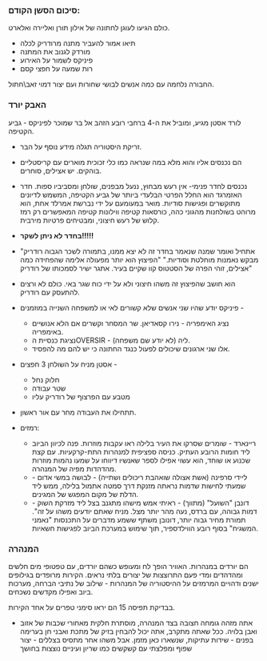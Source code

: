 ### סיכום הסשן הקודם:
כולם הגיעו לעוגן לחתונה של אילון תורן ואליירה ואלארט.
* תיאו אמור להעביר מתנה מרודריק לכלה
* מורדק לגנוב את המתנה
* פיניקס לשמור על האירוע
* רות שמעה על חפצי קסם

החבורה נלחמה עם כמה אנשים לבושי שחורות ועם יצור דמוי זאב\חתול.

### האבק יורד
לורד אסטן מגיע, ומוביל את ה-4 ברחבי רובע הזהב אל בר שמוכר לפיניקס - גביע הקטיפה. 
* זריקת היסטוריה תגלה מידע נוסף על הבר.
* הם נכנסים אליו והוא מלא במה שנראה כמו כלי זכוכית מוארים עם קריסטליים בוהקים. יש אצילים, סוחרים. 
* נכנסים לחדר פנימי- אין רעש מבחוץ, ננעל מבפנים, שולחן ומסביביו ספות. חדר האזמרגד הוא החלל הפרטי הבלעדי ביותר של גביע הקטיפה, המשמש לדיונים מתוקשרים ופגישות סודיות. מואר במעומעם על ידי נברשת אמרלד אחת, הוא מרוהט בשולחנות מהגוני כהה, כורסאות קטיפה ווילונות קטיפה המאפשרים רק רמז קלוש של רעש חיצוני, ומבטיחים פרטיות מירבית.
* **בחדר לא ניתן לשקר!!!!!**
* "אתחיל ואומר שמנה שנאמר בחדר זה לא יצא ממנו, בתמורה לשכר הגבוה רודריק מבקש נאמנות מוחלטת וסודיות." "הפיצוץ הוא יותר מפעולה אלימה שהפחידה כמה אצילים, זוהי הפרה של הסטטוס קוו שקיים בעיר. אתגר ישיר לסמכותו של רודריק"
* הוא חושב שהפיצוץ זה משהו חיצוני ולא על ידי כוח שגר באי. כולם לא ורצים להתעסק עם רודריק.
* פיניקס יודע שהיו שני אנשים שלא קשורים לאי או למשפחה השנייה במוזמנים - 
	* נציג האימפריה - נירו קסאדיאן. שר המסחר וקשרים אם הלא אנושיים באימפריה.
	* נציגת כנסיית הOVERSIR - ליה (לא יודע שם משפחה). 
	* אלו שני ארגונים שיכולים לפעול כנגד החתונה כי יש להם מה להפסיד.

* אסטן מניח על השולחן 3 חפצים - 
	* חלוק נחל 
	* שטר עבודה 
	* מטבע עם הפרצוף של רודריק עליו
* תתחילו את העבודה מחר עם אור ראשון.
* רמזים:
	* ריינארד - שומרים שסרקו את העיר בלילה ראו עקבות מוזרות. פנה לכיוון הביוב ליד חומות הרובע העתיק. כניסה ספציפית למנהרות התת-קרקעיות. עם קצת שכנוע או שוחד, הוא עשוי אפילו לספר שאנשיו דיווחו על שמעו נהמות מוזרות מהדהדות מפיה של המנהרה.
	* ליידי סרפינה (אשת אצולה שואהבת ריכולים ושתייה) - לבושה במשי אדום - שמעתי לחישות שדמות  נראתה מזנקת דרך סמטה אתמול בלילה, ממש ליד הדלת של מקום המפגש של המגינים.
	* דונבן "השועל" (מתווך) - ראיתי אמש מישהו מתגנב בצל ליד מזרקת השוק - דמות גבוהה, עם ברדס, נעה מהר יותר מצל. מניח שאתם יודעים משהו על זה". תמורת מחיר גבוה יותר, דונובן משתף ששמע מדברים על התכנסות "נאמני המשגיח" בסוף רובע הווילדספיר, תוך שימוש במערכת הביוב לפגישות חשאיות.

### המנהרה
הם יורדים במנהרות. האוויר הופך לח ומעופש כשהם יורדים, עם טפטופי מים חלשים ומהדהדים ומדי פעם התרוצצות של יצורים בלתי נראים. הקירות מרופדים בגילופים ישנים ודהויים המרמזים על ההיסטוריה של המנהרות - שילוב של נתיבי הברחה, מערכות ביוב ואפילו מקדשים נשכחים.

בבדיקת תפיסה 15 הם יראו סימני טפרים על אחד הקירות.

* אתה מזהה גומחה חצובה בצד המנהרה, מוסתרת חלקית מאחורי שכבות של אזוב ואבן בלויה. ככל שאתה מתקרב, אתה יכול להבחין בזיק של מתכת ואבני חן בערימה בפנים - שידות עתיקות, שנשארו כאן מזמן. אבל משהו אחר מתסיס בצללים - יצור שפוף ומפלצתי עם קשקשים כמו שריון ועיניים נוצצות בחושך